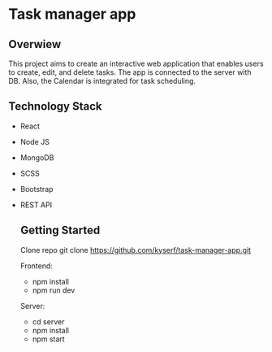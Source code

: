 # Task manager app

## Overwiew
This project aims to create an interactive web application that enables users to create, edit, and delete tasks. The app is connected to the server with DB. Also, the Calendar is integrated for task scheduling.

## Technology Stack
- React
- Node JS
- MongoDB
- SCSS
- Bootstrap
- REST API

  ## Getting Started
  Clone repo
  git clone https://github.com/kyserf/task-manager-app.git

  Frontend:
  - npm install
  - npm run dev
 
  Server:
  - cd server
  - npm install
  - npm start
